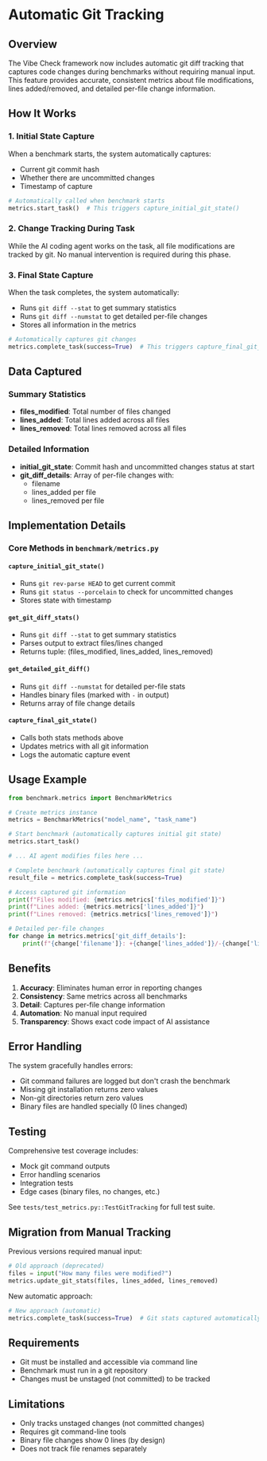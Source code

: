 # Automatic Git Tracking

## Overview

The Vibe Check framework now includes automatic git diff tracking that captures code changes during benchmarks without requiring manual input. This feature provides accurate, consistent metrics about file modifications, lines added/removed, and detailed per-file change information.

## How It Works

### 1. Initial State Capture

When a benchmark starts, the system automatically captures:
- Current git commit hash
- Whether there are uncommitted changes
- Timestamp of capture

```python
# Automatically called when benchmark starts
metrics.start_task()  # This triggers capture_initial_git_state()
```

### 2. Change Tracking During Task

While the AI coding agent works on the task, all file modifications are tracked by git. No manual intervention is required during this phase.

### 3. Final State Capture

When the task completes, the system automatically:
- Runs `git diff --stat` to get summary statistics
- Runs `git diff --numstat` to get detailed per-file changes
- Stores all information in the metrics

```python
# Automatically captures git changes
metrics.complete_task(success=True)  # This triggers capture_final_git_state()
```

## Data Captured

### Summary Statistics
- **files_modified**: Total number of files changed
- **lines_added**: Total lines added across all files
- **lines_removed**: Total lines removed across all files

### Detailed Information
- **initial_git_state**: Commit hash and uncommitted changes status at start
- **git_diff_details**: Array of per-file changes with:
  - filename
  - lines_added per file
  - lines_removed per file

## Implementation Details

### Core Methods in `benchmark/metrics.py`

#### `capture_initial_git_state()`
- Runs `git rev-parse HEAD` to get current commit
- Runs `git status --porcelain` to check for uncommitted changes
- Stores state with timestamp

#### `get_git_diff_stats()`
- Runs `git diff --stat` to get summary statistics
- Parses output to extract files/lines changed
- Returns tuple: (files_modified, lines_added, lines_removed)

#### `get_detailed_git_diff()`
- Runs `git diff --numstat` for detailed per-file stats
- Handles binary files (marked with `-` in output)
- Returns array of file change details

#### `capture_final_git_state()`
- Calls both stats methods above
- Updates metrics with all git information
- Logs the automatic capture event

## Usage Example

```python
from benchmark.metrics import BenchmarkMetrics

# Create metrics instance
metrics = BenchmarkMetrics("model_name", "task_name")

# Start benchmark (automatically captures initial git state)
metrics.start_task()

# ... AI agent modifies files here ...

# Complete benchmark (automatically captures final git state)
result_file = metrics.complete_task(success=True)

# Access captured git information
print(f"Files modified: {metrics.metrics['files_modified']}")
print(f"Lines added: {metrics.metrics['lines_added']}")
print(f"Lines removed: {metrics.metrics['lines_removed']}")

# Detailed per-file changes
for change in metrics.metrics['git_diff_details']:
    print(f"{change['filename']}: +{change['lines_added']}/-{change['lines_removed']}")
```

## Benefits

1. **Accuracy**: Eliminates human error in reporting changes
2. **Consistency**: Same metrics across all benchmarks
3. **Detail**: Captures per-file change information
4. **Automation**: No manual input required
5. **Transparency**: Shows exact code impact of AI assistance

## Error Handling

The system gracefully handles errors:
- Git command failures are logged but don't crash the benchmark
- Missing git installation returns zero values
- Non-git directories return zero values
- Binary files are handled specially (0 lines changed)

## Testing

Comprehensive test coverage includes:
- Mock git command outputs
- Error handling scenarios
- Integration tests
- Edge cases (binary files, no changes, etc.)

See `tests/test_metrics.py::TestGitTracking` for full test suite.

## Migration from Manual Tracking

Previous versions required manual input:
```python
# Old approach (deprecated)
files = input("How many files were modified?")
metrics.update_git_stats(files, lines_added, lines_removed)
```

New automatic approach:
```python
# New approach (automatic)
metrics.complete_task(success=True)  # Git stats captured automatically
```

## Requirements

- Git must be installed and accessible via command line
- Benchmark must run in a git repository
- Changes must be unstaged (not committed) to be tracked

## Limitations

- Only tracks unstaged changes (not committed changes)
- Requires git command-line tools
- Binary file changes show 0 lines (by design)
- Does not track file renames separately